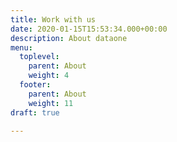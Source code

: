 ```yaml
---
title: Work with us
date: 2020-01-15T15:53:34.000+00:00
description: About dataone
menu:
  toplevel:
    parent: About
    weight: 4
  footer:
    parent: About
    weight: 11
draft: true

---
```

